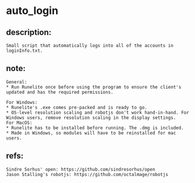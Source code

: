 # auto_login

## description:
	Small script that automatically logs into all of the accounts in loginInfo.txt.

## note:

	General:
	* Run Runelite once before using the program to ensure the client's updated and has the required permissions. 

	For Windows: 
	* Runelite's .exe comes pre-packed and is ready to go.
	* OS-level resolution scaling and robotjs don't work hand-in-hand. For Windows users, remove resolution scaling in the display settings.
	For MacOS: 
	* Runelite has to be installed before running. The .dmg is included. 
	* Made in Windows, so modules will have to be reinstalled for mac users.
	
	
	

## refs:
	Sindre Sorhus' open: https://github.com/sindresorhus/open
	Jason Stalling's robotjs: https://github.com/octalmage/robotjs 
